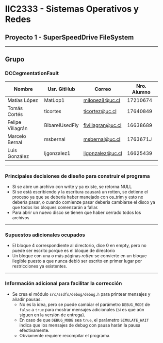 
# IIC2333 - Sistemas Operativos y Redes
## Proyecto 1 - SuperSpeedDrive FileSystem

---

## Grupo
### DCCegmentationFault

|      Nombre      |  Usr. GitHub   |      Correo       | Nro. Alumno |
|------------------|----------------|-------------------|-------------|
| Matías López     | MatLop1        | milopez8@uc.cl    | 17210674    |
| Tomás Cortés     | ticortes       | ticortez@uc.cl    | 17640849    |
| Felipe Villagrán | BibarelUsedFly | fivillagran@uc.cl | 16638689    |
| Marcelo Bernal   | msbernal       | msbernal@uc.cl    | 1763671J    |
| Luis González    | ljgonzalez1    | ljgonzalez@uc.cl  | 16625439    |

---

### Principales decisiones de diseño para construir el programa

- Si se abre un archivo con write y ya existe, se retorna NULL
- Si se está escribiendo y la escritura causará un rotten, se detiene el proceso ya que se debería haber manejado con os_trim y esto no debería pasar, o cuando comienze pasar debería cambiarse el disco ya que todos los bloques comenzarán a fallar.
- Para abrir un nuevo disco se tienen que haber cerrado todos los archivos


---

### Supuestos adicionales ocupados

- El bloque 4 correspondiente al directorio, dice 0 en empty, pero no puede ser escrito porque es el bloque de directorio
- Un bloque con una o más páginas *rotten* se convierte en un bloque ilegible puesto a que nunca debió ser escrito en primer lugar por restricciones ya existentes.

---

### Información adicional para facilitar la corrección

- Se crea el módulo `src/ssdfs/debug/debug.h` para printear mensajes y añadir pausas.
  - No es la idea, pero se puede cambiar el parámetro `DEBUG_MODE` de `false` a `true` para mostrar mensajes adicionales (si es que aún siguen en la versión de entrega).
  - En caso de que `DEBUG_MODE` sea `true`, el parámetro `SIMULATE_WAIT` indica que los mensajes de debug con pausa harán la pausa efectivamente.
  - Obviamente requiere recompilar el programa.
